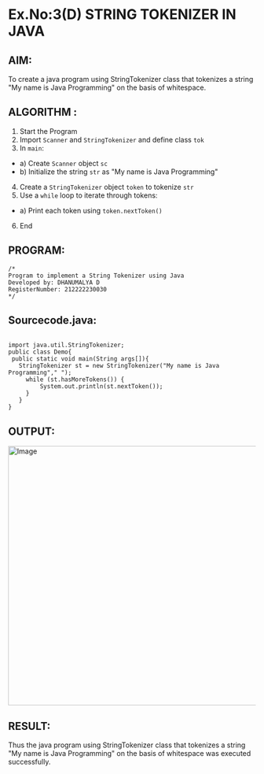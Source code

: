 # Ex.No:3(D) STRING TOKENIZER IN JAVA

## AIM:
To create a java program using StringTokenizer class that tokenizes a string "My name is Java Programming" on the basis of whitespace.

## ALGORITHM :
1.	Start the Program
2.	Import `Scanner` and `StringTokenizer` and define class `tok`
3.	In `main`:
-	a) Create `Scanner` object `sc`
-	b) Initialize the string `str` as "My name is Java Programming"
4.	Create a `StringTokenizer` object `token` to tokenize `str`
5.	Use a `while` loop to iterate through tokens:
-	a) Print each token using `token.nextToken()`
6.	End




## PROGRAM:
 ```
/*
Program to implement a String Tokenizer using Java
Developed by: DHANUMALYA D
RegisterNumber: 212222230030
*/
```

## Sourcecode.java:
```

import java.util.StringTokenizer;  
public class Demo{  
 public static void main(String args[]){  
   StringTokenizer st = new StringTokenizer("My name is Java Programming"," ");  
     while (st.hasMoreTokens()) {  
         System.out.println(st.nextToken());  
     }  
   }  
}
```
## OUTPUT:
<img width="527" alt="Image" src="https://github.com/user-attachments/assets/34a4623a-76a0-4432-83e5-09eb0385cf91" />

## RESULT:
Thus the java program using StringTokenizer class that tokenizes a string "My name is Java Programming" on the basis of whitespace was executed successfully.
